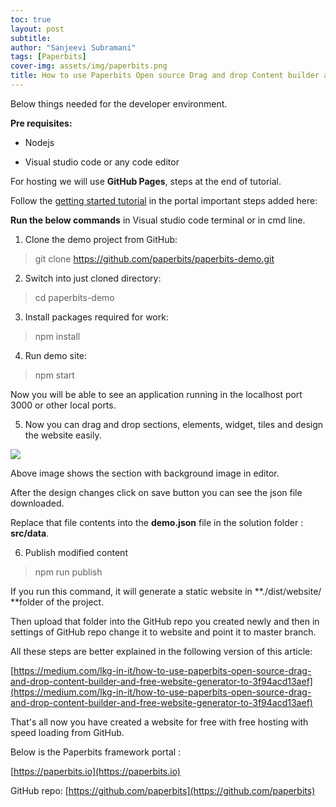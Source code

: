 ```yaml
---
toc: true
layout: post
subtitle: 
author: "Sanjeevi Subramani"
tags: [Paperbits]
cover-img: assets/img/paperbits.png
title: How to use Paperbits Open source Drag and drop Content builder and free static website generator to develop a website and host it in GitHub pages freely — Part I
---
```


Below things needed for the developer environment.

**Pre requisites:**

* Nodejs

* Visual studio code or any code editor

For hosting we will use **GitHub Pages**, steps at the end of tutorial.

Follow the [getting started tutorial](https://paperbits.io/wiki/getting-started) in the portal important steps added here:

**Run the below commands** in Visual studio code terminal or in cmd line.

 1. Clone the demo project from GitHub:
>  git clone https://github.com/paperbits/paperbits-demo.git

2. Switch into just cloned directory:
>  cd paperbits-demo

3. Install packages required for work:
>  npm install

4. Run demo site:
>  npm start

Now you will be able to see an application running in the localhost port 3000 or other local ports.

5. Now you can drag and drop sections, elements, widget, tiles and design the website easily.

![](https://cdn-images-1.medium.com/max/2058/1*UwlOTV4Y5FvRsiZmQFcgnA.jpeg)

Above image shows the section with background image in editor.

After the design changes click on save button you can see the json file downloaded.

Replace that file contents into the **demo.json** file in the solution folder : **src/data**.

6. Publish modified content
>  npm run publish

If you run this command, it will generate a static website in **./dist/website/ **folder of the project.

Then upload that folder into the GitHub repo you created newly and then in settings of GitHub repo change it to website and point it to master branch.

All these steps are better explained in the following version of this article:

[https://medium.com/lkg-in-it/how-to-use-paperbits-open-source-drag-and-drop-content-builder-and-free-website-generator-to-3f94acd13aef](https://medium.com/lkg-in-it/how-to-use-paperbits-open-source-drag-and-drop-content-builder-and-free-website-generator-to-3f94acd13aef)

That's all now you have created a website for free with free hosting with speed loading from GitHub.

Below is the Paperbits framework portal :

[https://paperbits.io](https://paperbits.io)

GitHub repo: [https://github.com/paperbits](https://github.com/paperbits)
